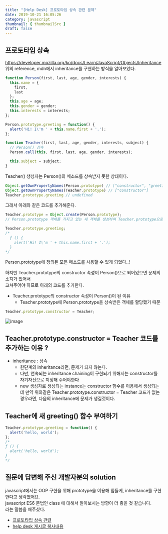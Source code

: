 ```yaml
---
title: "[Help Desk] 프로토타입 상속 관련 문제"
date: 2019-10-21 16:05:26
category: javascript
thumbnail: { thumbnailSrc }
draft: false
---
```


## 프로토타입 상속
https://developer.mozilla.org/ko/docs/Learn/JavaScript/Objects/Inheritance <br>
위의 reference, mdn에서 inheritance를 구현하는 방식을 알아보았다.

```js
function Person(first, last, age, gender, interests) {
  this.name = {
    first,
    last
  };
  this.age = age;
  this.gender = gender;
  this.interests = interests;
};

Person.prototype.greeting = function() {
  alert('Hi! I\'m ' + this.name.first + '.');
};

function Teacher(first, last, age, gender, interests, subject) {
  // Person() 상속
  Person.call(this, first, last, age, gender, interests);

  this.subject = subject;
}
```

Teacher() 생성자는 Person()의 메소드를 상속받지 못한 상태이다. 

```js
Object.getOwnPropertyNames(Person.prototype) // ["constructor", "greeting"]
Object.getOwnPropertyNames(Teacher.prototype) // ["constructor"]
Teacher.prototype.greeting // undefined
```

그래서 아래와 같은 코드를 추가해준다.

```js
Teacher.prototype = Object.create(Person.prototype);
// Person.prototype 객체를 가지고 있는 새 객체를 생성하여 Teacher.prototype으로 할당

Teacher.prototype.greeting;
/*
  ƒ () {
    alert('Hi! I\'m ' + this.name.first + '.');
  }
*/
```
Person.prototype에 정의된 모든 메소드를 사용할 수 있게 되었다..!

하지만 Teacher.prototype의 constructor 속성이 Person()으로 되어있으면 문제의 소지가 있어서 <br>
고쳐주어야 하므로 아래의 코드를 추가한다.

* Teacher.prototype의 constructor 속성이 Person()이 된 이유 
  - Teacher.prototype에 Person.prototype을 상속받은 객체를 할당했기 때문

```js
Teacher.prototype.constructor = Teacher;
```

![image](https://user-images.githubusercontent.com/53102889/67208543-ab4caa00-f450-11e9-90e1-6a1ff20d8992.png)

## Teacher.prototype.constructor = Teacher 코드를 추가하는 이유 ?

* inheritance : 상속
  - 한단계의 inheritance라면, 문제가 되지 않는다.
  - 다만, 연속되는 inheritance chaining이 구현되기 위해서는 constructor를 자기자신으로 지정해 주어야한다
  - new 생성자로 생성되는 instance는 constructor 함수를 이용해서 생성되는데 만약 위와같은 Teacher.prototype.constructor = Teacher 코드가 없는 경우라면, 다음의 inheritance에 문제가 생길것이다.

## Teacher에 새 greeting() 함수 부여하기

```js
Teacher.prototype.greeting = function() {
  alert('hello, world');
};
/*
ƒ () {
  alert('hello, world');
}
*/
```

## 질문에 답변해 주신 개발자분의 solution

  javascript에서는 OOP 구현을 위해 prototype을 이용해 힘들게, inheritance를 구현한다고 생각했어요.<br>
  javascript ES6 문법인 class 에 대해서 알아보시는 방향이 더 좋을 것 같습니다.<br>
  라는 말씀을 해주셨다.
  
  - [프로토타입 상속 관련](https://poiemaweb.com/js-prototype) 
  - [help desk 게시글 복사내용](https://github.com/yoonhe/TIL/issues/1) 
